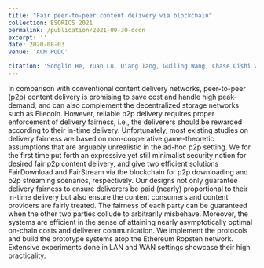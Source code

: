 ```yaml
---
title: "Fair peer-to-peer content delivery via blockchain"
collection: ESORICS 2021
permalink: /publication/2021-09-30-dcdn
excerpt: ''
date: 2020-08-03
venue: 'ACM PODC'

citation: 'Songlin He, Yuan Lu, Qiang Tang, Guiling Wang, Chase Qishi Wu. &quot;Fair peer-to-peer content delivery via blockchain.&quot; <i>Proc. ESORICS 2021</i>.'
---
```

In comparison with conventional content delivery networks, peer-to-peer (p2p) content delivery is promising to save cost and handle high peak-demand, and can also complement the decentralized storage networks such as Filecoin. However, reliable p2p delivery requires proper enforcement of delivery fairness, i.e., the deliverers should be rewarded according to their in-time delivery. Unfortunately, most existing studies on delivery fairness are based on non-cooperative game-theoretic assumptions that are arguably unrealistic in the ad-hoc p2p setting. We for the first time put forth an expressive yet still minimalist security notion for desired fair p2p content delivery, and give two efficient solutions FairDownload and FairStream via the blockchain for p2p downloading and p2p streaming scenarios, respectively. Our designs not only guarantee delivery fairness to ensure deliverers be paid (nearly) proportional to their in-time delivery but also ensure the content consumers and content providers are fairly treated. The fairness of each party can be guaranteed when the other two parties collude to arbitrarily misbehave. Moreover, the systems are efficient in the sense of attaining nearly asymptotically optimal on-chain costs and deliverer communication. We implement the protocols and build the prototype systems atop the Ethereum Ropsten network. Extensive experiments done in LAN and WAN settings showcase their high practicality.
